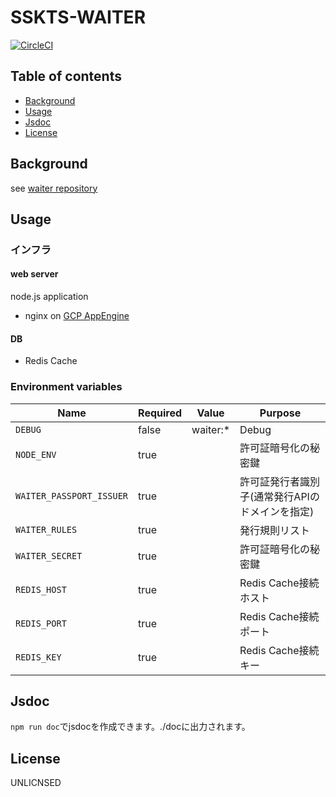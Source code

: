 # SSKTS-WAITER

[![CircleCI](https://circleci.com/gh/motionpicture/sskts-waiter.svg?style=svg&circle-token=1e1bf1d7d27e8c8ba45e8a44da2a5640bcbee147)](https://circleci.com/gh/motionpicture/sskts-waiter)

## Table of contents

* [Background](#background)
* [Usage](#usage)
* [Jsdoc](#jsdoc)
* [License](#license)

## Background
see [waiter repository](https://github.com/motionpicture/waiter)

## Usage

### インフラ
#### web server
node.js application  
- nginx on [GCP AppEngine](https://cloud.google.com/appengine/?hl=ja)

#### DB
- Redis Cache

### Environment variables

| Name                     | Required | Value    | Purpose                                   |
| ------------------------ | -------- | -------- | ----------------------------------------- |
| `DEBUG`                  | false    | waiter:* | Debug                                     |
| `NODE_ENV`               | true     |          | 許可証暗号化の秘密鍵                       |
| `WAITER_PASSPORT_ISSUER` | true     |          | 許可証発行者識別子(通常発行APIのドメインを指定) |
| `WAITER_RULES`           | true     |          | 発行規則リスト                               |
| `WAITER_SECRET`          | true     |          | 許可証暗号化の秘密鍵                       |
| `REDIS_HOST`             | true     |          | Redis Cache接続ホスト                        |
| `REDIS_PORT`             | true     |          | Redis Cache接続ポート                        |
| `REDIS_KEY`              | true     |          | Redis Cache接続キー                         |

## Jsdoc

`npm run doc`でjsdocを作成できます。./docに出力されます。

## License

UNLICNSED
